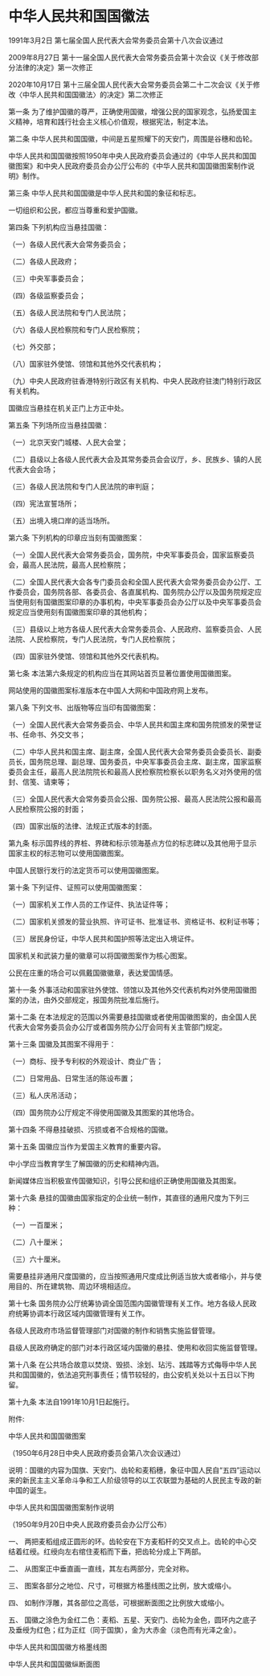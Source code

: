 # 中华人民共和国国徽法

1991年3月2日 第七届全国人民代表大会常务委员会第十八次会议通过

2009年8月27日 第十一届全国人民代表大会常务委员会第十次会议《关于修改部分法律的决定》第一次修正

2020年10月17日 第十三届全国人民代表大会常务委员会第二十二次会议《关于修改〈中华人民共和国国徽法〉的决定》第二次修正

<!-- INFO END -->

第一条 为了维护国徽的尊严，正确使用国徽，增强公民的国家观念，弘扬爱国主义精神，培育和践行社会主义核心价值观，根据宪法，制定本法。

第二条 中华人民共和国国徽，中间是五星照耀下的天安门，周围是谷穗和齿轮。

中华人民共和国国徽按照1950年中央人民政府委员会通过的《中华人民共和国国徽图案》和中央人民政府委员会办公厅公布的《中华人民共和国国徽图案制作说明》制作。

第三条 中华人民共和国国徽是中华人民共和国的象征和标志。

一切组织和公民，都应当尊重和爱护国徽。

第四条 下列机构应当悬挂国徽：

（一）各级人民代表大会常务委员会；

（二）各级人民政府；

（三）中央军事委员会；

（四）各级监察委员会；

（五）各级人民法院和专门人民法院；

（六）各级人民检察院和专门人民检察院；

（七）外交部；

（八）国家驻外使馆、领馆和其他外交代表机构；

（九）中央人民政府驻香港特别行政区有关机构、中央人民政府驻澳门特别行政区有关机构。

国徽应当悬挂在机关正门上方正中处。

第五条 下列场所应当悬挂国徽：

（一）北京天安门城楼、人民大会堂；

（二）县级以上各级人民代表大会及其常务委员会会议厅，乡、民族乡、镇的人民代表大会会场；

（三）各级人民法院和专门人民法院的审判庭；

（四）宪法宣誓场所；

（五）出境入境口岸的适当场所。

第六条 下列机构的印章应当刻有国徽图案：

（一）全国人民代表大会常务委员会，国务院，中央军事委员会，国家监察委员会，最高人民法院，最高人民检察院；

（二）全国人民代表大会各专门委员会和全国人民代表大会常务委员会办公厅、工作委员会，国务院各部、各委员会、各直属机构、国务院办公厅以及国务院规定应当使用刻有国徽图案印章的办事机构，中央军事委员会办公厅以及中央军事委员会规定应当使用刻有国徽图案印章的其他机构；

（三）县级以上地方各级人民代表大会常务委员会、人民政府、监察委员会、人民法院、人民检察院，专门人民法院，专门人民检察院；

（四）国家驻外使馆、领馆和其他外交代表机构。

第七条 本法第六条规定的机构应当在其网站首页显著位置使用国徽图案。

网站使用的国徽图案标准版本在中国人大网和中国政府网上发布。

第八条 下列文书、出版物等应当印有国徽图案：

（一）全国人民代表大会常务委员会、中华人民共和国主席和国务院颁发的荣誉证书、任命书、外交文书；

（二）中华人民共和国主席、副主席，全国人民代表大会常务委员会委员长、副委员长，国务院总理、副总理、国务委员，中央军事委员会主席、副主席，国家监察委员会主任，最高人民法院院长和最高人民检察院检察长以职务名义对外使用的信封、信笺、请柬等；

（三）全国人民代表大会常务委员会公报、国务院公报、最高人民法院公报和最高人民检察院公报的封面；

（四）国家出版的法律、法规正式版本的封面。

第九条 标示国界线的界桩、界碑和标示领海基点方位的标志碑以及其他用于显示国家主权的标志物可以使用国徽图案。

中国人民银行发行的法定货币可以使用国徽图案。

第十条 下列证件、证照可以使用国徽图案：

（一）国家机关工作人员的工作证件、执法证件等；

（二）国家机关颁发的营业执照、许可证书、批准证书、资格证书、权利证书等；

（三）居民身份证，中华人民共和国护照等法定出入境证件。

国家机关和武装力量的徽章可以将国徽图案作为核心图案。

公民在庄重的场合可以佩戴国徽徽章，表达爱国情感。

第十一条 外事活动和国家驻外使馆、领馆以及其他外交代表机构对外使用国徽图案的办法，由外交部规定，报国务院批准后施行。

第十二条 在本法规定的范围以外需要悬挂国徽或者使用国徽图案的，由全国人民代表大会常务委员会办公厅或者国务院办公厅会同有关主管部门规定。

第十三条 国徽及其图案不得用于：

（一）商标、授予专利权的外观设计、商业广告；

（二）日常用品、日常生活的陈设布置；

（三）私人庆吊活动；

（四）国务院办公厅规定不得使用国徽及其图案的其他场合。

第十四条 不得悬挂破损、污损或者不合规格的国徽。

第十五条 国徽应当作为爱国主义教育的重要内容。

中小学应当教育学生了解国徽的历史和精神内涵。

新闻媒体应当积极宣传国徽知识，引导公民和组织正确使用国徽及其图案。

第十六条 悬挂的国徽由国家指定的企业统一制作，其直径的通用尺度为下列三种：

（一）一百厘米；

（二）八十厘米；

（三）六十厘米。

需要悬挂非通用尺度国徽的，应当按照通用尺度成比例适当放大或者缩小，并与使用目的、所在建筑物、周边环境相适应。

第十七条 国务院办公厅统筹协调全国范围内国徽管理有关工作。地方各级人民政府统筹协调本行政区域内国徽管理有关工作。

各级人民政府市场监督管理部门对国徽的制作和销售实施监督管理。

县级人民政府确定的部门对本行政区域内国徽的悬挂、使用和收回实施监督管理。

第十八条 在公共场合故意以焚烧、毁损、涂划、玷污、践踏等方式侮辱中华人民共和国国徽的，依法追究刑事责任；情节较轻的，由公安机关处以十五日以下拘留。

第十九条 本法自1991年10月1日起施行。

附件:

中华人民共和国国徽图案

（1950年6月28日中央人民政府委员会第八次会议通过）

说明：国徽的内容为国旗、天安门、齿轮和麦稻穗，象征中国人民自“五四”运动以来的新民主主义革命斗争和工人阶级领导的以工农联盟为基础的人民民主专政的新中国的诞生。

中华人民共和国国徽图案制作说明

（1950年9月20日中央人民政府委员会办公厅公布）

一、 两把麦稻组成正圆形的环。齿轮安在下方麦稻杆的交叉点上。齿轮的中心交结着红绶。红绶向左右绾住麦稻而下垂，把齿轮分成上下两部。

二、 从图案正中垂直画一直线，其左右两部分，完全对称。

三、 图案各部分之地位、尺寸，可根据方格墨线图之比例，放大或缩小。

四、 如制作浮雕，其各部位之高低，可根据断面图之比例放大或缩小。

五、 国徽之涂色为金红二色：麦稻、五星、天安门、齿轮为金色，圆环内之底子及垂绶为红色；红为正红（同于国旗），金为大赤金（淡色而有光泽之金）。

中华人民共和国国徽方格墨线图

中华人民共和国国徽纵断面图